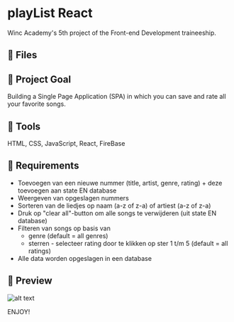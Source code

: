 # playList React

Winc Academy's 5th project of the Front-end Development traineeship.

## 💬 Files

## 💬 Project Goal

Building a Single Page Application (SPA) in which you can save and rate all your favorite songs.

## 💬 Tools

HTML, CSS, JavaScript, React, FireBase

## 💬 Requirements

- Toevoegen van een nieuwe nummer (title, artist, genre, rating) + deze toevoegen aan state EN database
- Weergeven van opgeslagen nummers
- Sorteren van de liedjes op naam (a-z of z-a) of artiest (a-z of z-a)
- Druk op "clear all"-button om alle songs te verwijderen (uit state EN database)
- Filteren van songs op basis van
  - genre (default = all genres)
  - sterren - selecteer rating door te klikken op ster 1 t/m 5 (default = all ratings)
- Alle data worden opgeslagen in een database

## 🚀 Preview

![alt text](https://github.com/evibreukers/playList/edit/master/public/preview.png)

ENJOY!
